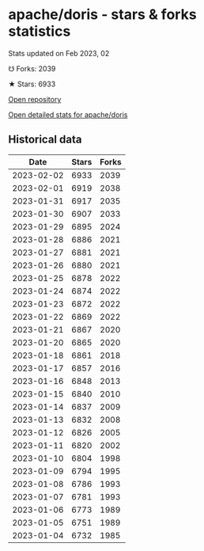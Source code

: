 # apache/doris - stars & forks statistics

Stats updated on Feb 2023, 02

☋ Forks: 2039

★ Stars: 6933

[Open repository](https://github.com/apache/doris)

[Open detailed stats for apache/doris](https://reviewgithub.com/rep/apache/doris)

## Historical data
| Date | Stars | Forks |
|------|-------|-------|
| 2023-02-02 | 6933 | 2039 | 
| 2023-02-01 | 6919 | 2038 | 
| 2023-01-31 | 6917 | 2035 | 
| 2023-01-30 | 6907 | 2033 | 
| 2023-01-29 | 6895 | 2024 | 
| 2023-01-28 | 6886 | 2021 | 
| 2023-01-27 | 6881 | 2021 | 
| 2023-01-26 | 6880 | 2021 | 
| 2023-01-25 | 6878 | 2022 | 
| 2023-01-24 | 6874 | 2022 | 
| 2023-01-23 | 6872 | 2022 | 
| 2023-01-22 | 6869 | 2022 | 
| 2023-01-21 | 6867 | 2020 | 
| 2023-01-20 | 6865 | 2020 | 
| 2023-01-18 | 6861 | 2018 | 
| 2023-01-17 | 6857 | 2016 | 
| 2023-01-16 | 6848 | 2013 | 
| 2023-01-15 | 6840 | 2010 | 
| 2023-01-14 | 6837 | 2009 | 
| 2023-01-13 | 6832 | 2008 | 
| 2023-01-12 | 6826 | 2005 | 
| 2023-01-11 | 6820 | 2002 | 
| 2023-01-10 | 6804 | 1998 | 
| 2023-01-09 | 6794 | 1995 | 
| 2023-01-08 | 6786 | 1993 | 
| 2023-01-07 | 6781 | 1993 | 
| 2023-01-06 | 6773 | 1989 | 
| 2023-01-05 | 6751 | 1989 | 
| 2023-01-04 | 6732 | 1985 | 

